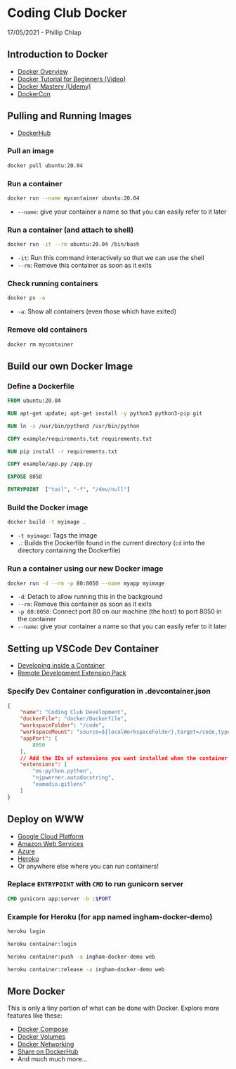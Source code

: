 
# Coding Club Docker

17/05/2021 - Phillip Chlap

## Introduction to Docker

- [Docker Overview](https://docs.docker.com/get-started/overview/)
- [Docker Tutorial for Beginners (Video)](https://www.youtube.com/watch?v=fqMOX6JJhGo&ab_channel=freeCodeCamp.org)
- [Docker Mastery (Udemy)](https://www.udemy.com/course/docker-mastery)
- [DockerCon](https://www.docker.com/dockercon-live/2021/)

## Pulling and Running Images

- [DockerHub](https://hub.docker.com/search?q=&type=image)

### Pull an image

```bash
docker pull ubuntu:20.04
```

### Run a container

```bash
docker run --name mycontainer ubuntu:20.04
```

- `--name`: give your container a name so that you can easily refer to it later

### Run a container (and attach to shell)

```bash
docker run -it --rm ubuntu:20.04 /bin/bash
```

- `-it`: Run this command interactively so that we can use the shell
- `--rm`: Remove this container as soon as it exits

### Check running containers

```bash
docker ps -a
```

- `-a`: Show all containers (even those which have exited)

### Remove old containers

```bash
docker rm mycontainer
```

## Build our own Docker Image

### Define a Dockerfile

```dockerfile
FROM ubuntu:20.04

RUN apt-get update; apt-get install -y python3 python3-pip git

RUN ln -s /usr/bin/python3 /usr/bin/python

COPY example/requirements.txt requirements.txt

RUN pip install -r requirements.txt

COPY example/app.py /app.py

EXPOSE 8050

ENTRYPOINT  ["tail", "-f", "/dev/null"]
```

### Build the Docker image

```bash
docker build -t myimage .
```

- `-t myimage`: Tags the image
- `.`: Builds the Dockerfile found in the current directory (`cd` into the directory containing the Dockerfile)

### Run a container using our new Docker image

```bash
docker run -d --rm -p 80:8050 --name myapp myimage
```

- `-d`: Detach to allow running this in the background
- `--rm`: Remove this container as soon as it exits
- `-p 80:8050`: Connect port 80 on our machine (the host) to port 8050 in the container
- `--name`: give your container a name so that you can easily refer to it later

## Setting up VSCode Dev Container

- [Developing inside a Container](https://code.visualstudio.com/docs/remote/containers)
- [Remote Development Extension Pack](https://marketplace.visualstudio.com/items?itemName=ms-vscode-remote.vscode-remote-extensionpack)

### Specify Dev Container configuration in .devcontainer.json

```json
{
    "name": "Coding Club Development",
    "dockerFile": "docker/Dockerfile",
    "workspaceFolder": "/code",
    "workspaceMount": "source=${localWorkspaceFolder},target=/code,type=bind,consistency=cached",
    "appPort": [
        8050
    ],
    // Add the IDs of extensions you want installed when the container is created in the array below.
    "extensions": [
        "ms-python.python",
        "njpwerner.autodocstring",
        "eamodio.gitlens"
    ]
}
```

## Deploy on WWW

- [Google Cloud Platform](https://cloud.google.com/run)
- [Amazon Web Services](https://aws.amazon.com/getting-started/hands-on/deploy-docker-containers/)
- [Azure](https://docs.microsoft.com/en-us/learn/modules/run-docker-with-azure-container-instances/)
- [Heroku](https://devcenter.heroku.com/articles/container-registry-and-runtime)
- Or anywhere else where you can run containers!

### Replace `ENTRYPOINT` with `CMD` to run gunicorn server

```dockerfile
CMD gunicorn app:server -b :$PORT
```

### Example for Heroku (for app named ingham-docker-demo)

```bash
heroku login

heroku container:login

heroku container:push -a ingham-docker-demo web

heroku container:release -a ingham-docker-demo web
```

## More Docker

This is only a tiny portion of what can be done with Docker. Explore more features like these:

- [Docker Compose](https://docs.docker.com/compose/gettingstarted/)
- [Docker Volumes](https://docs.docker.com/storage/volumes/)
- [Docker Networking](https://docs.docker.com/network/)
- [Share on DockerHub](https://docs.docker.com/docker-hub/)
- And much much more...
